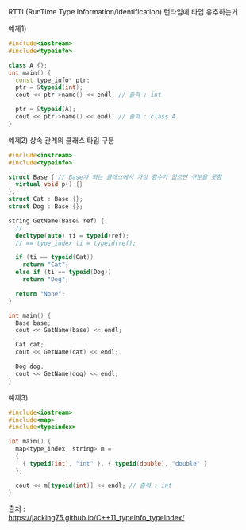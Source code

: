 RTTI (RunTime Type Information/Identification)
런타임에 타입 유추하는거

예제1)
```c++
#include<iostream>
#include<typeinfo>

class A {};
int main() {
  const type_info* ptr;
  ptr = &typeid(int);
  cout << ptr->name() << endl; // 출력 : int

  ptr = &typeid(A);
  cout << ptr->name() << endl; // 출력 : class A
}
```

예제2) 상속 관계의 클래스 타입 구분
```c++
#include<iostream>
#include<typeinfo>

struct Base { // Base가 되는 클래스에서 가상 함수가 없으면 구분을 못함
  virtual void p() {}
};
struct Cat : Base {};
struct Dog : Base {};

string GetName(Base& ref) {
  //
  decltype(auto) ti = typeid(ref);
  // == type_index ti = typeid(ref);

  if (ti == typeid(Cat))
    return "Cat";
  else if (ti == typeid(Dog))
    return "Dog";

  return "None";
}

int main() {
  Base base;
  cout << GetName(base) << endl;

  Cat cat;
  cout << GetName(cat) << endl;

  Dog dog;
  cout << GetName(dog) << endl;
}
```

예제3) 
```c++
#include<iostream>
#include<map>
#include<typeindex>

int main() {
  map<type_index, string> m =
  {
    { typeid(int), "int" }, { typeid(double), "double" }
  };

  cout << m[typeid(int)] << endl; // 출력 : int
}
```


출처 : <br/>
https://jacking75.github.io/C++11_typeInfo_typeIndex/
